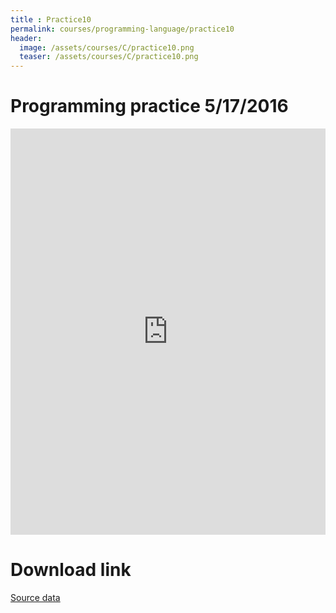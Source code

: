 ```yaml
---
title : Practice10
permalink: courses/programming-language/practice10
header:
  image: /assets/courses/C/practice10.png
  teaser: /assets/courses/C/practice10.png
---
```


Programming practice 5/17/2016
===

<iframe src="https://docs.google.com/viewer?srcid=14RVzH7mxKqAvR7FeRpCCYtgBv5uIZxEY&pid=explorer&efh=false&a=v&chrome=false&embedded=true" style="width:100%; height:650px;" frameborder="0"></iframe>


Download link
===

[Source data](/assets/courses/C/Practice10.rar) <br>

